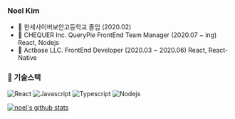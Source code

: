 ### Noel Kim
- :school: 한세사이버보안고등학교 졸업 (2020.02)
- :office: CHEQUER Inc. QueryPie FrontEnd Team Manager (2020.07 ~ ing) React, Nodejs
- :office: Actbase LLC. FrontEnd Developer (2020.03 ~ 2020.06) React, React-Native

### 🔭 기술스택
![React](https://img.shields.io/badge/-ReactJs-61DAFB?logo=react&logoColor=white&style=flat)
![Javascript](https://img.shields.io/badge/Javascript-FFE400)
![Typescript](https://img.shields.io/badge/Typescript-0054FF)
![Nodejs](https://img.shields.io/badge/Nodejs-43853d)

[![noel's github stats](https://github-readme-stats.vercel.app/api?username=chequerNoel)](https://github.com/chequerNoel)
